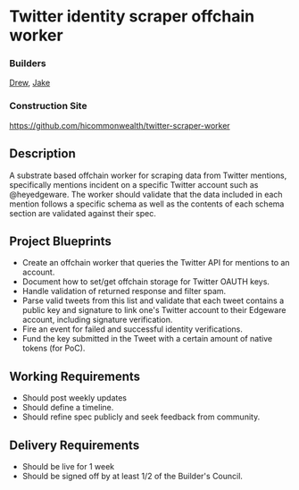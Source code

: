 # Twitter identity scraper offchain worker
### Builders
[Drew](https://github.com/drewstone), [Jake](https://github.com/jnaviask)

### Construction Site
https://github.com/hicommonwealth/twitter-scraper-worker

## Description
A substrate based offchain worker for scraping data from Twitter mentions, specifically mentions incident on a specific Twitter account such as @heyedgeware. The worker should validate that the data included in each mention follows a specific schema as well as the contents of each schema section are validated against their spec.

## Project Blueprints
- Create an offchain worker that queries the Twitter API for mentions to an account.
- Document how to set/get offchain storage for Twitter OAUTH keys.
- Handle validation of returned response and filter spam.
- Parse valid tweets from this list and validate that each tweet contains a public key and signature to link one's Twitter account to their Edgeware account, including signature verification.
- Fire an event for failed and successful identity verifications.
- Fund the key submitted in the Tweet with a certain amount of native tokens (for PoC).

## Working Requirements
- Should post weekly updates
- Should define a timeline.
- Should refine spec publicly and seek feedback from community.

## Delivery Requirements
- Should be live for 1 week
- Should be signed off by at least 1/2 of the Builder's Council.
